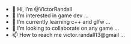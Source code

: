 - 👋 Hi, I’m @VictorRandall
- 👀 I’m interested in game dev ...
- 🌱 I’m currently learning c++ and glfw ...
- 💞️ I’m looking to collaborate on any game ...
- 📫 How to reach me victor.randall13@gmail ...

<!---
VictorRandall/VictorRandall is a ✨ special ✨ repository because its `README.md` (this file) appears on your GitHub profile.
You can click the Preview link to take a look at your changes.
--->
